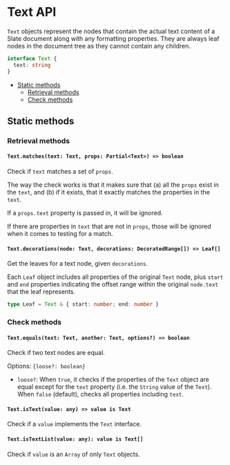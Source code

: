 # Text API

`Text` objects represent the nodes that contain the actual text content of a Slate document along with any formatting properties. They are always leaf nodes in the document tree as they cannot contain any children.

```typescript
interface Text {
  text: string
}
```

- [Static methods](text.md#static-methods)
  - [Retrieval methods](text.md#retrieval-methods)
  - [Check methods](text.md#check-methods)

## Static methods

### Retrieval methods

#### `Text.matches(text: Text, props: Partial<Text>) => boolean`

Check if `text` matches a set of `props`.

The way the check works is that it makes sure that (a) all the `props` exist in the `text`, and (b) if it exists, that it exactly matches the properties in the `text`.

If a `props.text` property is passed in, it will be ignored.

If there are properties in `text` that are not in `props`, those will be ignored when it comes to testing for a match.

#### `Text.decorations(node: Text, decorations: DecoratedRange[]) => Leaf[]`

Get the leaves for a text node, given `decorations`.

Each `Leaf` object includes all properties of the original `Text` node, plus `start` and `end` properties indicating the offset range within the original `node.text` that the leaf represents.

```typescript
type Leaf = Text & { start: number; end: number }
```

### Check methods

#### `Text.equals(text: Text, another: Text, options?) => boolean`

Check if two text nodes are equal.

Options: `{loose?: boolean}`

- `loose?`: When `true`, it checks if the properties of the `Text` object are equal except for the `text` property (i.e. the `String` value of the `Text`). When `false` (default), checks all properties including `text`.

#### `Text.isText(value: any) => value is Text`

Check if a `value` implements the `Text` interface.

#### `Text.isTextList(value: any): value is Text[]`

Check if `value` is an `Array` of only `Text` objects.
